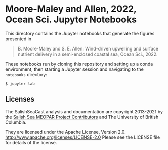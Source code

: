 # Moore-Maley and Allen, 2022, Ocean Sci. Jupyter Notebooks

This directory contains the Jupyter notebooks that generate the figures presented in

>B. Moore-Maley and S. E. Allen: Wind-driven upwelling and surface nutrient delivery in a semi-enclosed coastal sea, Ocean Sci., 2022.

These notebooks run by cloning this repository and setting up a conda environment, then starting a Jupyter session and navigating to the `notebooks` directory:

```
$ jupyter lab
```

## Licenses

The SalishSeaCast analysis and documentation are copyright 2013-2021 by the [Salish Sea MEOPAR Project Contributors](https://github.com/SalishSeaCast/docs/blob/master/CONTRIBUTORS.rst) and The University of British Columbia.

They are licensed under the Apache License, Version 2.0.
http://www.apache.org/licenses/LICENSE-2.0
Please see the LICENSE file for details of the license.